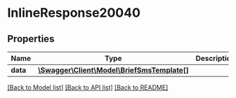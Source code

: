 # InlineResponse20040

## Properties
Name | Type | Description | Notes
------------ | ------------- | ------------- | -------------
**data** | [**\Swagger\Client\Model\BriefSmsTemplate[]**](BriefSmsTemplate.md) |  | [optional] 

[[Back to Model list]](../../README.md#documentation-for-models) [[Back to API list]](../../README.md#documentation-for-api-endpoints) [[Back to README]](../../README.md)

